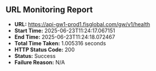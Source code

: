 ## URL Monitoring Report

- **URL:** https://api-gw1-prod1.fisglobal.com/gw/v1/health
- **Start Time:** 2025-06-23T11:24:17.067151
- **End Time:** 2025-06-23T11:24:18.072467
- **Total Time Taken:** 1.005316 seconds
- **HTTP Status Code:** 200
- **Status:** Success
- **Failure Reason:** N/A
